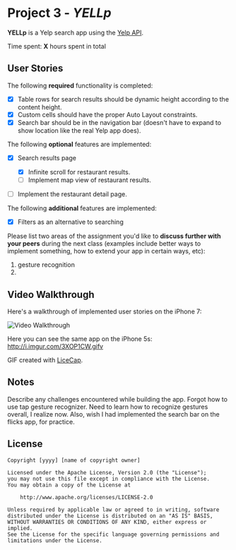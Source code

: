 # Project 3 - *YELLp*

**YELLp** is a Yelp search app using the [Yelp API](http://www.yelp.com/developers/documentation/v2/search_api).

Time spent: **X** hours spent in total

## User Stories

The following **required** functionality is completed:

- [x] Table rows for search results should be dynamic height according to the content height.
- [x] Custom cells should have the proper Auto Layout constraints.
- [x] Search bar should be in the navigation bar (doesn't have to expand to show location like the real Yelp app does).

The following **optional** features are implemented:

- [x] Search results page
   - [x] Infinite scroll for restaurant results.
   - [ ] Implement map view of restaurant results.
- [ ] Implement the restaurant detail page.


The following **additional** features are implemented:

- [x] Filters as an alternative to searching

Please list two areas of the assignment you'd like to **discuss further with your peers** during the next class (examples include better ways to implement something, how to extend your app in certain ways, etc):

1. gesture recognition
2. 

## Video Walkthrough 

Here's a walkthrough of implemented user stories on the iPhone 7:

<img src='http://i.imgur.com/Bf5m4O2.gif' title='Video Walkthrough' width='' alt='Video Walkthrough' />



Here you can see the same app on the iPhone 5s: http://i.imgur.com/3XOP1CW.gifv

GIF created with [LiceCap](http://www.cockos.com/licecap/).

## Notes

Describe any challenges encountered while building the app.
Forgot how to use tap gesture recognizer. Need to learn how to 
recognize gestures overall, I realize now. Also, wish I had implemented
the search bar on the flicks app, for practice.

## License

    Copyright [yyyy] [name of copyright owner]

    Licensed under the Apache License, Version 2.0 (the "License");
    you may not use this file except in compliance with the License.
    You may obtain a copy of the License at

        http://www.apache.org/licenses/LICENSE-2.0

    Unless required by applicable law or agreed to in writing, software
    distributed under the License is distributed on an "AS IS" BASIS,
    WITHOUT WARRANTIES OR CONDITIONS OF ANY KIND, either express or implied.
    See the License for the specific language governing permissions and
    limitations under the License.
